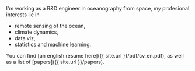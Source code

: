 I'm working as a R&D engineer in oceanography from space, my profesional interests lie in
* remote sensing of the ocean,
* climate dynamics,
* data viz,
* statistics and machine learning.

You can find [an english resume here]({{ site.url }}/pdf/cv_en.pdf), as well as  a list of [papers]({{ site.url }}/papers).
